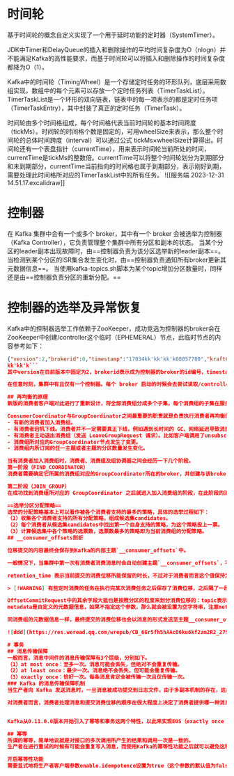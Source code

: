 # 时间轮
基于时间轮的概念自定义实现了一个用于延时功能的定时器（SystemTimer）。

JDK中Timer和DelayQueue的插入和删除操作的平均时间复杂度为O（nlogn）并不能满足Kafka的高性能要求，而基于时间轮可以将插入和删除操作的时间复杂度都降为O（1）。

Kafka中的时间轮（TimingWheel）是一个存储定时任务的环形队列，底层采用数组实现，数组中的每个元素可以存放一个定时任务列表（TimerTaskList）。TimerTaskList是一个环形的双向链表，链表中的每一项表示的都是定时任务项（TimerTaskEntry），其中封装了真正的定时任务（TimerTask）。

时间轮由多个时间格组成，每个时间格代表当前时间轮的基本时间跨度（tickMs）。时间轮的时间格个数是固定的，可用wheelSize来表示，那么整个时间轮的总体时间跨度（interval）可以通过公式 tickMs×wheelSize计算得出。时间轮还有一个表盘指针（currentTime），用来表示时间轮当前所处的时间，currentTime是tickMs的整数倍。currentTime可以将整个时间轮划分为到期部分和未到期部分，currentTime当前指向的时间格也属于到期部分，表示刚好到期，需要处理此时间格所对应的TimerTaskList中的所有任务。
![[服务端 2023-12-31 14.51.17.excalidraw]]
# 控制器
在 Kafka 集群中会有一个或多个 broker，其中有一个 broker 会被选举为控制器（Kafka Controller），它负责管理整个集群中所有分区和副本的状态。
当某个分区的leader副本出现故障时，由==控制器负责为该分区选举新的leader副本==。
当检测到某个分区的ISR集合发生变化时，由==控制器负责通知所有broker更新其元数据信息==。
当使用kafka-topics.sh脚本为某个topic增加分区数量时，同样还是由==控制器负责分区的重新分配。==

# 控制器的选举及异常恢复

Kafka中的控制器选举工作依赖于ZooKeeper，成功竞选为控制器的broker会在ZooKeeper中创建/controller这个临时（EPHEMERAL）节点，此临时节点的内容参考如下：
```json
{"version":2,"brokerid":0,"timestamp":"17034kk'kk'kk'k08057780","kraftControllerEpoch":-1}
kk'kk'k```
其中version在目前版本中固定为2，brokerid表示成为控制器的broker的id编号，timestamp表示竞选成为控制器时的时间戳。

在任意时刻，集群中有且仅有一个控制器。每个 broker 启动的时候会去尝试读取/controller节点的brokerid的值，如果读取到brokerid的值不为-1，则表示已经有其他 broker 节点成功竞选为控制器，所以当前 broker 就会放弃竞选；如果ZooKeeper 中不存在/controller节点，或者这个节点中的数据异常，那么就会尝试去创建/controller节点。当前broker去创建节点的时候，也有可能其他broker同时去尝试创建这个节点，只有创建成功的那个broker才会成为控制器，而创建失败的broker竞选失败。每个broker都会在内存中保存当前控制器的brokerid值，这个值可以标识为activeControllerId。

## 再均衡的原理
新版的消费者客户端对此进行了重新设计，将全部消费组分成多个子集，每个消费组的子集在服务端对应一个GroupCoordinator对其进行管理，GroupCoordinator是Kafka服务端中用于管理消费组的组件。而消费者客户端中的ConsumerCoordinator组件负责与GroupCoordinator进行交互。

ConsumerCoordinator与GroupCoordinator之间最重要的职责就是负责执行消费者再均衡的操作，包括前面提及的分区分配的工作也是在再均衡期间完成的。就目前而言，一共有如下几种情形==会触发再均衡的操作：
- 有新的消费者加入消费组。
- 有消费者宕机下线。消费者并不一定需要真正下线，例如遇到长时间的 GC、网络延迟导致消费者长时间未向GroupCoordinator发送心跳等情况时，GroupCoordinator会认为消费者已经下线。
- 有消费者主动退出消费组（发送 LeaveGroupRequest 请求）。比如客户端调用了unsubscrible（）方法取消对某些主题的订阅。
- 消费组所对应的GroupCoordinator节点发生了变更。
- 消费组内所订阅的任一主题或者主题的分区数量发生变化。

当有消费者加入消费组时，消费者、消费组及组协调器之间会经历一下几个阶段。
第一阶段（FIND_COORDINATOR）
消费者需要确定它所属的消费组对应的GroupCoordinator所在的broker，并创建与该broker相互通信的网络连接。如果消费者已经保存了与消费组对应的GroupCoordinator 节点的信息，并且与它之间的网络连接是正常的，那么就可以进入第二阶段。否则，就需要向集群中的某个节点发送FindCoordinatorRequest请求来查找对应的GroupCoordinator，这里的“某个节点”并非是集群中的任意节点，而是负载最小的节点

第二阶段（JOIN_GROUP）
在成功找到消费组所对应的 GroupCoordinator 之后就进入加入消费组的阶段，在此阶段的消费者会向GroupCoordinator发送JoinGroupRequest请求，并处理响应。

==选举分区分配策略==
选举的分配策略基本上可以看作被各个消费者支持的最多的策略，具体的选举过程如下：
（1）收集各个消费者支持的所有分配策略，组成候选集candidates。
（2）每个消费者从候选集candidates中找出第一个自身支持的策略，为这个策略投上一票。
（3）计算候选集中各个策略的选票数，选票数最多的策略即为当前消费组的分配策略。
## __consumer_offsets剖析

位移提交的内容最终会保存到Kafka的内部主题`__consumer_offsets`中。

一般情况下，当集群中第一次有消费者消费消息时会自动创建主题`__consumer_offsets`，不过它的副本因子还受offsets.topic.replication.factor参数的约束，这个参数的默认值为3（下载安装的包中此值可能为1），分区数可以通过offsets.topic.num.partitions参数设置，默认为50。客户端提交消费位移是使用OffsetCommitRequest 请求实现的

retention_time 表示当前提交的消费位移所能保留的时长，不过对于消费者而言这个值保持为-1。也就是说，按照 broker 端的配置offsets.retention.minutes 来确定保留时长。offsets.retention.minutes的默认值为10080，即7天，超过这个时间后消费位移的信息就会被删除（使用墓碑消息和日志压缩策略）。

> [!WARNING] 有些定时消费的任务在执行完某次消费任务之后保存了消费位移，之后隔了一段时间再次执行消费任务，如果这个间隔时间超过offsets.retention.minutes的配置值，那么原先的位移信息就会丢失，最后只能根据客户端参数 auto.offset.reset 来决定开始消费的位置，遇到这种情况时就需要根据实际情况来调配offsets.retention.minutes参数的值。

OffsetCommitRequest中的其余字段大抵也是按照分区的粒度来划分消费位移的：topic表示主题名称，partition表示分区编号等。
metadata是自定义的元数据信息，如果不指定这个参数，那么就会被设置为空字符串，注意metadata 的长度不能超过 offset.metadata.max.bytes 参数（broker 端配置，默认值为4096）所配置的大小。

同消费组的元数据信息一样，最终提交的消费位移也会以消息的形式发送至主题__consumer_offsets，与消费位移对应的消息也只定义了 key 和 value 字段的具体内容，它不依赖于具体版本的消息格式，以此做到与具体的消息格式无关。

![ddd](https://res.weread.qq.com/wrepub/CB_6Gr5fh5hAAcO6ku6kf2zm2R2_279_2.jpg)

# 事务
## 消息传输保障
一般而言，消息中间件的消息传输保障有3个层级，分别如下。
（1）at most once：至多一次。消息可能会丢失，但绝对不会重复传输。
（2）at least once：最少一次。消息绝不会丢失，但可能会重复传输。
（3）exactly once：恰好一次。每条消息肯定会被传输一次且仅传输一次。
### Kafka 的消息传输保障机制
当生产者向 Kafka 发送消息时，一旦消息被成功提交到日志文件，由于多副本机制的存在，这条消息就不会丢失。如果生产者发送消息到 Kafka之后，遇到了网络问题而造成通信中断，那么生产者就无法判断该消息是否已经提交。虽然Kafka无法确定网络故障期间发生了什么，但生产者可以进行多次重试来确保消息已经写入 Kafka，这个重试的过程中有可能会造成消息的重复写入，所以这里 Kafka 提供的消息传输保障为 ==at least once==。

对消费者而言，消费者处理消息和提交消费位移的顺序在很大程度上决定了消费者提供哪一种消息传输保障。如果消费者在拉取完消息之后，应用逻辑先处理消息后提交消费位移，那么在消息处理之后且在位移提交之前消费者宕机了，待它重新上线之后，会从上一次位移提交的位置拉取，这样就出现了重复消费，因为有部分消息已经处理过了只是还没来得及提交消费位移，此时就对应at least once。如果消费者在拉完消息之后，应用逻辑先提交消费位移后进行消息处理，那么在位移提交之后且在消息处理完成之前消费者宕机了，待它重新上线之后，会从已经提交的位移处开始重新消费，但之前尚有部分消息未进行消费，如此就会发生消息丢失，此时就对应at most once。


Kafka从0.11.0.0版本开始引入了幂等和事务这两个特性，以此来实现EOS（exactly once semantics，精确一次处理语义）。

## 幂等
所谓的幂等，简单地说就是对接口的多次调用所产生的结果和调用一次是一致的。
生产者在进行重试的时候有可能会重复写入消息，而使用Kafka的幂等性功能之后就可以避免这种情况。

开启幂等性功能
需要显式地将生产者客户端参数enable.idempotence设置为true（这个参数的默认值为false）

